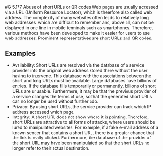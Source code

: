 #G 5.177 Abuse of short URLs or QR codes
Web pages are usually accessed via a URL (Uniform Resource Locator), which is therefore also called web address. The complexity of many websites often leads to relatively long web addresses, which are difficult to remember and, above all, can not be displayed in one line in mobile terminals such as smartphones. Therefore, various methods have been developed to make it easier for users to use web addresses. Prominent representatives are short URLs and QR codes.



## Examples 
* Availability: Short URLs are resolved via the database of a service provider into the original web address stored there without the user having to intervene. This database with the associations between the short and long URLs must be available. Large databases have billions of entries. If the database fills temporarily or permanently, billions of short URLs are unusable. Furthermore, it may be that the previous provider of a service changes the terms of use, so that the generated short URLs can no longer be used without further ado.
* Privacy: By using short URLs, the service provider can track which IP address accessed which page.
* Integrity: A short URL does not show where it is pointing. Therefore, short URLs are attractive to all forms of attacks, where users should be lured to manipulated websites. For example, if a fake e-mail address of a known sender that contains a short URL, there is a greater chance that the link is really clicked. Furthermore, the database of the provider of the short URL may have been manipulated so that the short URLs no longer refer to their actual destination.




